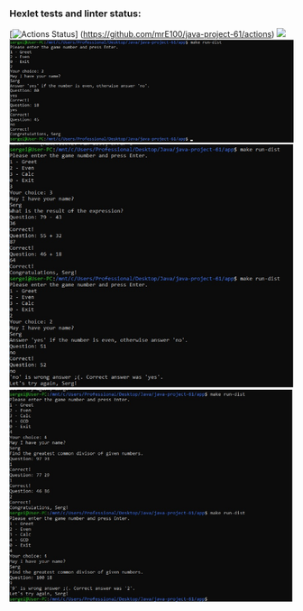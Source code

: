 ### Hexlet tests and linter status:
[![Actions Status](https://github.com/mrE100/java-project-61/workflows/hexlet-check/badge.svg)]
(https://github.com/mrE100/java-project-61/actions)
<a href="https://codeclimate.com/github/mrE100/java-project-61/maintainability"><img src="https://api.codeclimate.com/v1/badges/7e4a857fa156c93e3000/maintainability" /></a>
![alt text](https://github.com/mrE100/java-project-61/blob/main/printScreen1.jpg)
![alt text](https://github.com/mrE100/java-project-61/blob/main/printScreen2.jpg)
![alt text](https://github.com/mrE100/java-project-61/blob/main/printScreen3.jpg)
